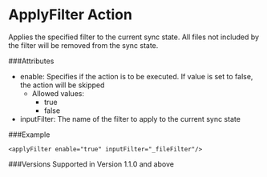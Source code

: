 ApplyFilter Action
==================

Applies the specified filter to the current sync state. All files not included by the filter will be removed from the sync state.


###Attributes
- enable: Specifies if the action is to be executed. If value is set to false, the action will be skipped
	- Allowed values: 
		- true
		- false
- inputFilter: The name of the filter to apply to the current sync state



###Example

	<applyFilter enable="true" inputFilter="_fileFilter"/>


###Versions
Supported in Version 1.1.0 and above